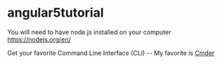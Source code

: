# angular5tutorial

You will need to have node.js installed on your computer
https://nodejs.org/en/

Get your favorite Command Line Interface (CLI) -- My favorite is [Cmder](http://cmder.net/)
